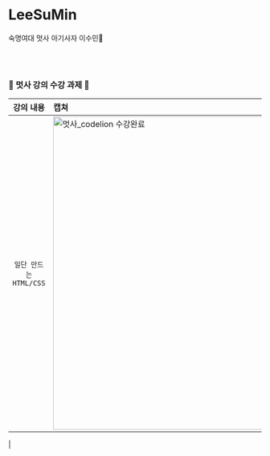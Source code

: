 # LeeSuMin
숙명여대 멋사 아기사자 이수민🦁

<br><br>
### 🦁 멋사 강의 수강 과제 🦁

| 강의 내용 | 캡쳐 | 
|:------:|:------|
|`일단 만드는 HTML/CSS`|<img width="624" alt="멋사_codelion 수강완료" src="https://user-images.githubusercontent.com/81628744/165095044-1e444514-5a67-4f42-ac36-b59933623cbe.PNG">
| 

